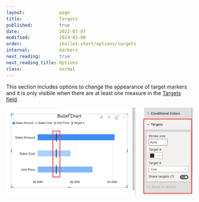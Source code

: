 ```yaml
---
layout:             page
title:              Targets
published:          true
date:               2022-07-07
modified:   	    2023-03-08
order:              /bullet-chart/options/targets
internal:           markers
next_reading:       true
next_reading_title: Options
class:              normal
---
```


This section includes options to change the appearance of target markers and it is only visibile when there are at least one measure in the [Targets field](../../fields/targets.md).

<img src="images/target-index.png" width="700">